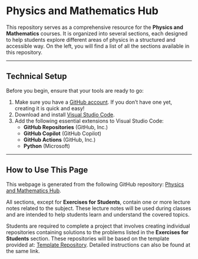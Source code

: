 # Physics and Mathematics Hub

This repository serves as a comprehensive resource for the **Physics and Mathematics** courses. It is organized into several sections, each designed to help students explore different areas of physics in a structured and accessible way. On the left, you will find a list of all the sections available in this repository.

---

## Technical Setup

Before you begin, ensure that your tools are ready to go:

1. Make sure you have a [GitHub account](https://www.github.com). If you don’t have one yet, creating it is quick and easy!
2. Download and install [Visual Studio Code](https://code.visualstudio.com/).
3. Add the following essential extensions to Visual Studio Code:
    - **GitHub Repositories** (GitHub, Inc.)
    - **GitHub Copilot** (GitHub Copilot)
    - **GitHub Actions** (GitHub, Inc.)
    - **Python** (Microsoft)

---

## How to Use This Page

This webpage is generated from the following GitHub repository: [Physics and Mathematics Hub](https://github.com/dchorazkiewicz/Mathematics_Physics_Lectures).

All sections, except for **Exercises for Students**, contain one or more lecture notes related to the subject. These lecture notes will be used during classes and are intended to help students learn and understand the covered topics.

Students are required to complete a project that involves creating individual repositories containing solutions to the problems listed in the **Exercises for Students** section. These repositories will be based on the template provided at: [Template Repository](https://github.com/dchorazkiewicz/solutions_repo). Detailed instructions can also be found at the same link.
